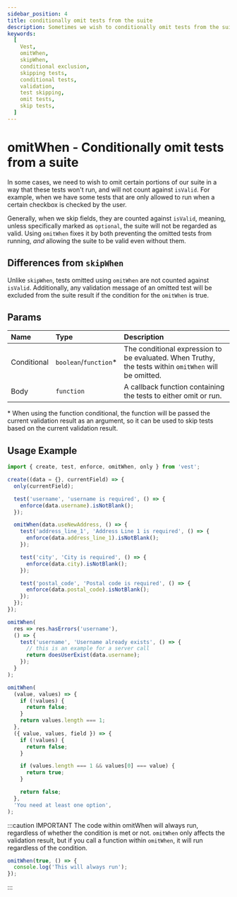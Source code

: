 ```yaml
---
sidebar_position: 4
title: conditionally omit tests from the suite
description: Sometimes we wish to conditionally omit tests from the suite so they are not considered when running the suite, and not just skip them. Use omitWhen for that.
keywords:
  [
    Vest,
    omitWhen,
    skipWhen,
    conditional exclusion,
    skipping tests,
    conditional tests,
    validation,
    test skipping,
    omit tests,
    skip tests,
  ]
---
```


# omitWhen - Conditionally omit tests from a suite

In some cases, we need to wish to omit certain portions of our suite in a way that these tests won't run, and will not count against `isValid`. For example, when we have some tests that are only allowed to run when a certain checkbox is checked by the user.

Generally, when we skip fields, they are counted against `isValid`, meaning, unless specifically marked as `optional`, the suite will not be regarded as valid. Using `omitWhen` fixes it by both preventing the omitted tests from running, _and_ allowing the suite to be valid even without them.

## Differences from `skipWhen`

Unlike `skipWhen`, tests omitted using `omitWhen` are not counted against `isValid`. Additionally, any validation message of an omitted test will be excluded from the suite result if the condition for the `omitWhen` is true.

## Params

| Name        | Type                   | Description                                                                                           |
| :---------- | :--------------------- | :---------------------------------------------------------------------------------------------------- |
| Conditional | `boolean`/`function`\* | The conditional expression to be evaluated. When Truthy, the tests within `omitWhen` will be omitted. |
| Body        | `function`             | A callback function containing the tests to either omit or run.                                       |

\* When using the function conditional, the function will be passed the current validation result as an argument, so it can be used to skip tests based on the current validation result.

## Usage Example

```js
import { create, test, enforce, omitWhen, only } from 'vest';

create((data = {}, currentField) => {
  only(currentField);

  test('username', 'username is required', () => {
    enforce(data.username).isNotBlank();
  });

  omitWhen(data.useNewAddress, () => {
    test('address_line_1', 'Address Line 1 is required', () => {
      enforce(data.address_line_1).isNotBlank();
    });

    test('city', 'City is required', () => {
      enforce(data.city).isNotBlank();
    });

    test('postal_code', 'Postal code is required', () => {
      enforce(data.postal_code).isNotBlank();
    });
  });
});
```

```js
omitWhen(
  res => res.hasErrors('username'),
  () => {
    test('username', 'Username already exists', () => {
      // this is an example for a server call
      return doesUserExist(data.username);
    });
  }
);
```

```js
omitWhen(
  (value, values) => {
    if (!values) {
      return false;
    }
    return values.length === 1;
  },
  ({ value, values, field }) => {
    if (!values) {
      return false;
    }

    if (values.length === 1 && values[0] === value) {
      return true;
    }

    return false;
  },
  'You need at least one option',
);
```
:::caution IMPORTANT
The code within omitWhen will always run, regardless of whether the condition is met or not. `omitWhen` only affects the validation result, but if you call a function within `omitWhen`, it will run regardless of the condition.

```js
omitWhen(true, () => {
  console.log('This will always run');
});
```

:::